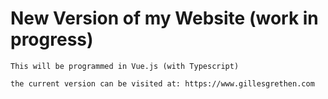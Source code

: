 # New Version of my Website (work in progress)

    This will be programmed in Vue.js (with Typescript)

    the current version can be visited at: https://www.gillesgrethen.com
